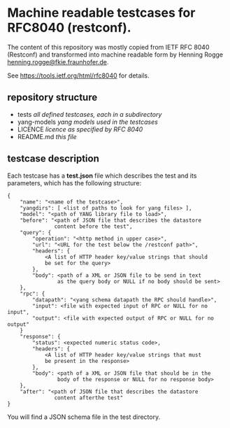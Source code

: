 # Machine readable testcases for RFC8040 (restconf).

The content of this repository was mostly copied from
IETF RFC 8040 (Restconf) and transformed into machine readable
form by Henning Rogge <henning.rogge@fkie.fraunhofer.de>.

See https://tools.ietf.org/html/rfc8040 for details.

## repository structure

* tests *all defined testcases, each in a subdirectory*
* yang-models *yang models used in the testcases*
* LICENCE *licence as specified by RFC 8040*
* README.md *this file*

## testcase description

Each testcase has a **test.json** file which describes the test and its
parameters, which has the following structure:

```
{
    "name": "<name of the testcase>",
    "yangdirs": [ <list of paths to look for yang files> ],
    "model": "<path of YANG library file to load>",
    "before": "<path of JSON file that describes the datastore
               content before the test",
    "query": {
        "operation": "<http method in upper case>",
        "url": "<URL for the test below the /restconf path>",
        "headers": {
            <A list of HTTP header key/value strings that should
            be set for the query>
        },
        "body": <path of a XML or JSON file to be send in text
                as the query body or NULL if no body should be sent>
    },
    "rpc": {
        "datapath": "<yang schema datapath the RPC should handle>",
        "input": <file with expected input of RPC or NULL for no input",
        "output": <file with expected output of RPC or NULL for no output"
    }
    "response": {
        "status": <expected numeric status code>,
        "headers": {
            <A list of HTTP header key/value strings that must
            be present in the response>
        },
        "body": <path of a XML or JSON file that should be in the
                body of the response or NULL for no response body>
    },
    "after": "<path of JSON file that describes the datastore
               content afterthe test"
}
```
You will find a JSON schema file in the test directory.
